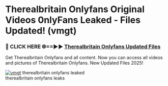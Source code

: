 # Therealbritain Onlyfans Original Videos 0nlyFans Leaked - Files Updated! (vmgt)

<h3>🔴 CLICK HERE 🌐==►► <a href="https://tinyurl.com/brd5kh86" rel="nofollow">Therealbritain Onlyfans Updated Files</a></h3>

Get Therealbritain Onlyfans and all content. Now you can access all videos and pictures of Therealbritain Onlyfans. New Updated Files 2025!

[![vmgt](https://i.imgur.com/K7sEzmb.gif)](https://tinyurl.com/brd5kh86)
therealbritain onlyfans leaked<br>
therealbritain onlyfans leaks